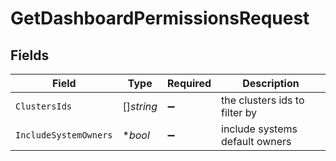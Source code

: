 # GetDashboardPermissionsRequest


## Fields

| Field                          | Type                           | Required                       | Description                    |
| ------------------------------ | ------------------------------ | ------------------------------ | ------------------------------ |
| `ClustersIds`                  | []*string*                     | :heavy_minus_sign:             | the clusters ids to filter by  |
| `IncludeSystemOwners`          | **bool*                        | :heavy_minus_sign:             | include systems default owners |